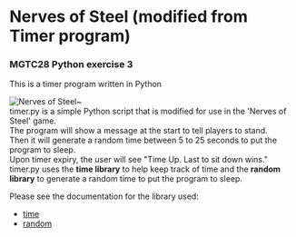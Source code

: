 # Nerves of Steel (modified from Timer program)
###  MGTC28 Python exercise 3
This is a timer program written in Python  

![Nerves of Steel~](https://media.makeameme.org/created/do-you-have-3decfb9715.jpg)\
timer.py is a simple Python script that is modified for use in the 'Nerves of Steel' game. <br />
The program will show a message at the start to tell players to stand. <br />
Then it will generate a random time between 5 to 25 seconds to put the program to sleep. <br />
Upon timer expiry, the user will see "Time Up. Last to sit down wins." <br />
timer.py uses the **time library** to help keep track of time and the **random library** to generate a random time to put the program to sleep. <br />

Please see the documentation for the library used:
- [time](https://docs.python.org/3/library/time.html)
- [random](https://www.programiz.com/python-programming/modules/random)
